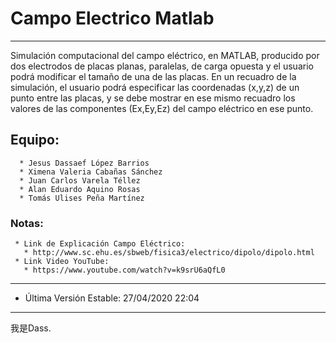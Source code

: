 # Campo Electrico Matlab
-------------------------
Simulación computacional del campo eléctrico, en MATLAB, producido por dos electrodos de placas planas, paralelas, de carga opuesta y el usuario podrá modificar el tamaño de una de las placas. 
En un recuadro de la simulación, el usuario podrá especificar las coordenadas (x,y,z) de un punto entre las placas, y se debe mostrar en ese mismo recuadro los valores de las componentes (Ex,Ey,Ez) del campo eléctrico en ese punto.
## Equipo:
      * Jesus Dassaef López Barrios
      * Ximena Valeria Cabañas Sánchez
      * Juan Carlos Varela Téllez
      * Alan Eduardo Aquino Rosas
      * Tomás Ulises Peña Martínez
### Notas:
     * Link de Explicación Campo Eléctrico:
       * http://www.sc.ehu.es/sbweb/fisica3/electrico/dipolo/dipolo.html
     * Link Video YouTube:
       * https://www.youtube.com/watch?v=k9srU6aQfL0
-------------------------------------------------------------------------
* Última Versión Estable: 27/04/2020 22:04
-------------------------------------------------------------------------
我是Dass.
